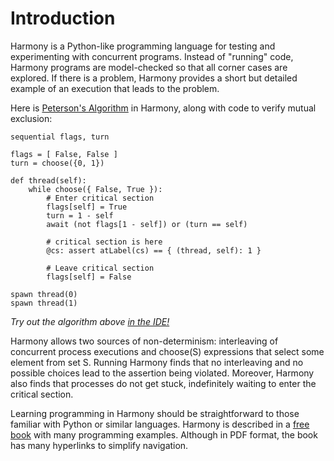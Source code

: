 # Introduction

Harmony is a Python-like programming language for testing and experimenting with concurrent programs. Instead of "running" code, Harmony programs are model-checked so that all corner cases are explored. If there is a problem, Harmony provides a short but detailed example of an execution that leads to the problem.

Here is [Peterson's Algorithm](https://en.wikipedia.org/wiki/Peterson%27s_algorithm) in Harmony, along with code to verify mutual exclusion:

```
sequential flags, turn

flags = [ False, False ]
turn = choose({0, 1})

def thread(self):
    while choose({ False, True }):
        # Enter critical section
        flags[self] = True
        turn = 1 - self
        await (not flags[1 - self]) or (turn == self)

        # critical section is here
        @cs: assert atLabel(cs) == { (thread, self): 1 }

        # Leave critical section
        flags[self] = False

spawn thread(0)
spawn thread(1)
```

*Try out the algorithm above [in the IDE!](https://harmony.cs.cornell.edu/ide/?template=Peterson)*

Harmony allows two sources of non-determinism: interleaving of concurrent process executions and choose(S) expressions that select some element from set S. Running Harmony finds that no interleaving and no possible choices lead to the assertion being violated. Moreover, Harmony also finds that processes do not get stuck, indefinitely waiting to enter the critical section.

Learning programming in Harmony should be straightforward to those familiar with Python or similar languages. Harmony is described in a [free book](../reference/textbook.md) with many programming examples. Although in PDF format, the book has many hyperlinks to simplify navigation.